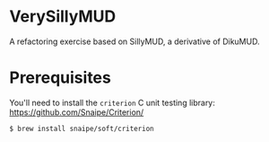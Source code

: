 # VerySillyMUD
A refactoring exercise based on SillyMUD, a derivative of DikuMUD.

# Prerequisites

You'll need to install the `criterion` C unit testing library:
https://github.com/Snaipe/Criterion/

```
$ brew install snaipe/soft/criterion
```

